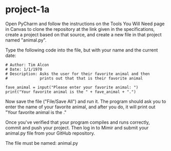 # project-1a

Open PyCharm and follow the instructions on the Tools You Will Need page in Canvas to clone the repository at the link given in the specifications, create a project based on that source, and create a new file in that project named "animal.py".

Type the following code into the file, but with your name and the current date:
```
# Author: Tim Alcon
# Date: 1/1/1970
# Description: Asks the user for their favorite animal and then
#              prints out that that is their favorite animal

fave_animal = input("Please enter your favorite animal: ")
print("Your favorite animal is the " + fave_animal + ".")
```
Now save the file ("File/Save All") and run it.  The program should ask you to enter the name of your favorite animal, and after you do, it will print out "Your favorite animal is the <whatever you typed>."  

Once you've verified that your program compiles and runs correctly, commit and push your project.  Then log in to Mimir and submit your animal.py file from your GitHub repository.

The file must be named: animal.py
